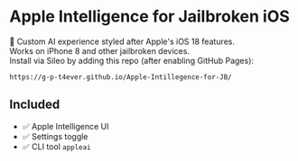 # Apple Intelligence for Jailbroken iOS

🚀 Custom AI experience styled after Apple's iOS 18 features.  
Works on iPhone 8 and other jailbroken devices.  
Install via Sileo by adding this repo (after enabling GitHub Pages):

```
https://g-p-t4ever.github.io/Apple-Intillegence-for-JB/
```

## Included
- ✅ Apple Intelligence UI
- ✅ Settings toggle
- ✅ CLI tool `appleai`
